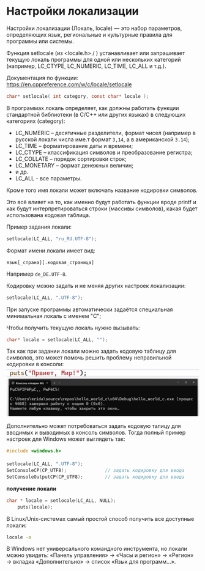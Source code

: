 # Настройки  локализации

Настройки локализации (Локаль, locale) — это набор параметров, определяющих язык, региональные и культурные правила для программы или системы. 


Функция setlocale (из <locale.h> / <clocale>) устанавливает или запрашивает текущую локаль программы для одной или нескольких категорий (например, LC_CTYPE, LC_NUMERIC, LC_TIME, LC_ALL и т.д.). 

Документация по функции: https://en.cppreference.com/w/c/locale/setlocale
```c
char* setlocale( int category, const char* locale );
```


В программах локаль определяет, как должны работать функции стандартной библиотеки (в С/C++ или других языках) в следующих категориях (category):

- LC_NUMERIC – десятичные разделители, формат чисел (например в русской локали числа име.т формат `3,14`, а в американской `3.14`);
- LC_TIME – форматирование даты и времени;
- LC_CTYPE – классификация символов и преобразование регистра;
- LC_COLLATE – порядок сортировки строк;
- LC_MONETARY – формат денежных величин;
- и др. 
- LC_ALL - все параметры.

Кроме того имя локали может включать название кодировки символов. 

Это всё влияет на то, как именно будут работать функции вроде printf и как будут интерпретироваться строки (массивы символов), какая будет использована кодовая таблица.

Пример задания локали:
```c
setlocale(LC_ALL, "ru_RU.UTF-8");
```

Формат имени локали имеет вид:
```
язык[_страна][.кодовая_страница]
```
Например `de_DE.UTF-8`.

Кодировку можно задать и не меняя других настроек локализации:
```c
setlocale(LC_ALL, ".UTF-8");
```

При запуске программы автоматически задаётся специальная минимальная локаль с именем "С";

Чтобы получить текущую локаль нужно вызывать:
```c
char* locale = setlocale(LC_ALL, "");
```


Так как при задании локали можно задать кодовую таблицу для символов, это может помочь решить проблему неправильной кодировки в консоли:
<img src="assets/Windows_bad_encoding.png" width=550>

Дополнительно может потребоваться задать кодовую талицу для вводимых и выводимых в консоль символов. Тогда полный пример настроек для Windows может выглядеть так:
```c
#include <windows.h>

setlocale(LC_ALL, ".UTF-8");
SetConsoleCP(CP_UTF8);              // задать кодировку для ввода
SetConsoleOutputCP(CP_UTF8);        // задать кодировку для ввода
```

**получение локали**
```c
char * locale = setlocale(LC_ALL, NULL);
    puts(locale);
```

В Linux/Unix-системах самый простой способ получить все доступные локали:

```bash
locale -a
```

В Windows нет универсального командного инструмента, но локали можно увидеть: «Панель управления» → «Часы и регион» → «Регион» → вкладка «Дополнительно» → список «Язык для программ…».